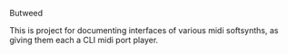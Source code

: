 Butweed

This is project for documenting interfaces of various midi softsynths, as giving them each a CLI midi port player.
